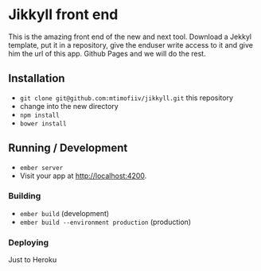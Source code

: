 # Jikkyll front end

This is the amazing front end of the new and next tool. Download a Jekkyl template, put it in a repository, give the enduser write access to it and give him the url of this app. Github Pages and we will do the rest.

## Installation

* `git clone git@github.com:mtimofiiv/jikkyll.git` this repository
* change into the new directory
* `npm install`
* `bower install`

## Running / Development

* `ember server`
* Visit your app at [http://localhost:4200](http://localhost:4200).

### Building

* `ember build` (development)
* `ember build --environment production` (production)

### Deploying

Just to Heroku
